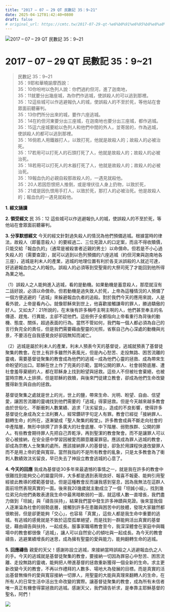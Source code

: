 ```yaml
---
title: "2017 – 07 – 29 QT 民數記 35：9~21"
date: 2025-04-12T01:42:40+0800
draft: false
# original_url: https://cmtc.tw/2017-07-29-qt-%e6%b0%91%e6%95%b8%e8%a8%98-35%ef%bc%9a921
---
```


![2017 – 07 – 29 QT  民數記 35：9\~21](/images/qt.jpg   "2017 – 07 – 29 QT  民數記 35：9\~21")

# 2017 – 07 – 29 QT 民數記 35：9\~21

> 民數記 35：9\~21  
> 35：9耶和華曉諭摩西說：  
> 35：10你吩咐以色列人說：你們過約但河，進了迦南地，  
> 35：11就要分出幾座城，為你們作逃城，使誤殺人的可以逃到那裡。  
> 35：12這些城可以作逃避報仇人的城，使誤殺人的不至於死，等他站在會眾面前聽審判。  
> 35：13你們所分出來的城，要作六座逃城。  
> 35：14在約但河東要分出三座城，在迦南地也要分出三座城，都作逃城。  
> 35：15這六座城要給以色列人和他們中間的外人，並寄居的，作為逃城，使誤殺人的都可以逃到那裡。  
> 35：16倘若人用鐵器打人，以致打死，他就是故殺人的；故殺人的必被治死。  
> 35：17若用可以打死人的石頭打死了人，他就是故殺人的；故殺人的必被治死。  
> 35：18若用可以打死人的木器打死了人，他就是故殺人的；故殺人的必被治死。  
> 35：19報血仇的必親自殺那故殺人的，一遇見就殺他。  
> 35：20人若因怨恨把人推倒，或是埋伏往人身上扔物，以致於死，  
> 35：21或是因仇恨用手打人，以致於死，那打人的必被治死。他是故殺人的；報血仇的一遇見就殺他。

**1. 經文誦讀**

**2. 領受經文**
民 35：12 這些城可以作逃避報仇人的城，使誤殺人的不至於死，等他站在會眾面前聽審判。

**3. 分享默想經文**
今天的經文針對過失殺人的情況為他們預備逃城。根據當時的律法，故殺人（即蓄意殺人）的要經過二、三位見證人的口定案，而且不得收贖價，只能交給「報血仇的」（通常是被殺害者近親的男士）以命償命。但若是不小心過失殺人的（需要查證），就可以逃到以色列預備的六座逃城（約但河東與迦南地各三座），逃城是利未人的產業，逃城的地理位置有利於各支派誤殺的人就近可達，好逃避報血仇之人的報仇。誤殺人的必須等到受聖膏的大祭司死了才能回到他所得為業之地。

（1）誤殺人之人能夠進入逃城，看的是動機。如果動機是蓄意殺人，那麼就沒有二話好說，必須以命償命。但若動機是過失致人於死，上帝為這種情況的人預備了一個方便逃避的「逃城」來躲避報血仇者的追殺。對於我們今天的應用來說，人是看外貌，上帝是看內心。就像耶穌來到世上，他喜歡接觸謙卑的罪人，勝過驕傲的好人。又如太7：21所說的，在末後有許多稱呼主啊主啊的人，他們甚至奉主的名傳道、趕鬼、行異能，主卻不認他們。這些例子全都指向上帝看重行為背後的動機、態度、關係，超過表面的行為。當然不管如何，我們每一個人都必須為自己的言行負完全的責任，但是我們需要藉由聖靈的光照，省察自己內心深處的動機與光景，不要活在自我感覺良好卻因無知而滅亡。

（2）逃城是屬於利未人的產業，利未人預表今天的基督徒，逃城就預表了基督徒聚集的教會。在世上有許多雖然外表風光，但是內心愁苦、走投無路、困苦流離的靈魂，需要基督徒聚集的教會成為他們的逃城－成為他們心靈的拯救、成為帶來生命盼望的出口。耶穌在世上作了完美的示範，當時公開的罪人、社會弱勢底層、遭社會羞辱棄絕的人，都在耶穌身上找到盼望與拯救。這些人不但被社會棄絕，也被當時宗教人土排擠，但是耶穌的救贖，與後來門徒建立教會，卻成為他們生命改變獲得新生與自由的拯救。

基督徒聚集之處就是世上的光，世上的鹽，帶來生命、光明、盼望、自由、信望愛，讓困苦流離的靈魂找到他們需要的「逃城」得蒙拯救。但是今天越來越多教會由於世俗化、不斷衝刺人數業績、追求「汰劣留良」，造成的不良影響，使得許多基督徒化身成為文士法利賽人，經常鑽研字句定人有罪。教會已經從「接納罪人、翻轉生命」的所在，逐漸變成「聖人聚集的殿堂」。許多教會成員不斷走向社會的中產階層，無形中排擠了許多廣大的社會底層、中下階層、弱勢族群、公開的罪人。有些教會期待罪人先把自己弄乾淨，再到聖潔的教會聚會。而不是讓罪人可以安心被接納，在安全感中學習因被愛而願意離棄罪惡。應該成為罪人逃城的教會，卻成為宗教人士聚集的處所。應該接納罪人的基督徒，卻急於用課程快速改變罪人而不是用上帝的愛與寬容。當然我指的不是所有教會的亂象，只是太多教會為了衝刺人數績效汰劣留良，早已失去了神設立教會逃城的心意了。

**4. 今天的回應**
我成為基督徒30多年來最遺憾的事情之一，就是我在許多的教會中很難找到能夠交心的屬靈同伴，大多都是遇到表現良好、報喜不報憂、能夠引用聖經彼此教導的模範基督徒。但是這種教會反而讓我感到窒息，因為我無法在這群人面前坦然表現真實的一面。後來我20幾歲就主動成立了一個「坦誠小組」，找到幾位弟兄向他們勇敢表達我生命中最黑暗軟弱的一面，就這樣人數一直增長，我們盡力做到「坦誠」與「禱告扶持」，結果我們當中發生許多神蹟與見證。後來當我個人逐漸淪為社會的弱勢底層，接觸到許多在患難與困苦中的肢體，發現大家雖然都很軟弱，但是卻更能夠「交心」，也容易「真實」，這些人都是我生命中重要的逃城。有逃城的感覺就是不致於這麼孤單絕望，而是找到一群能夠活出真實的基督徒，藉由禱告與扶持，一起成長。服事家職場教會至今，我深深體會在家庭中與職場中的教會都很像「逃城」，讓人可以自然安心的傾吐與一起成長。為今天的教會禱告，逃避業績增長的迷思，成為擁有聖靈的愛與能力，能夠翻轉生命的逃城。

**5. 回應禱告**
親愛的天父！感謝祢設立逃城，來接納當時誤殺之人逃避報血仇之人的手。今天的逃城就是基督徒聚集的教會，要接納一切因為罪惡心中愁苦、困苦流離、走投無路的靈魂，能夠把人帶進基督的拯救重新獲得一個全新的生命。求主更新改變今天的教會，不再以作禮拜的人數多、場地大為發展的目標。而是真實的活出基督無條件的愛與寬容接納一切罪人，用聖靈的大能與真理來翻轉人的生命，在所有人的日常生活中活出生命改變的實際。讓基督徒聚集的教會，成為所有未信者唯一真正有機會得蒙拯救的逃城。感謝天父，我們禱告祈求，是奉靠主耶穌基督的聖名，阿們！

![](/images/2.gif)
